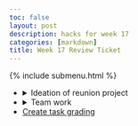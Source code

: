 ```yaml
---
toc: false
layout: post
description: hacks for week 17
categories: [markdown]
title: Week 17 Review Ticket
---
```

{% include submenu.html %}

<ul>
    <li><details closed>
        <summary>Ideation of reunion project</summary>
        * Input: Search bar
        * Purpose: To provide users with assistance in finding needed crafting recipes when playing older versions of Minecraft.
        * Output: Desired Minecraft recipes
        * Recipes all stored in a list of dictionaries called *craftables*
            * Manages complexity by allowing procedures to iterate through the list rather than having to check each item in separate lines (for example, the search bar checks the whole craftables list, rather than checking each item in craftables one by one)
        * The procedure named *createRow* takes three parameters and is used to create the crafting grids for specific items. The parameters are "list" (a list of item recipes; *craftables* or a returned list from the search procedure), "index" (index of the desired item in the list), and "rowNum" (which row to create with the procedure, 0-2). It returns html code to be added to the innerHTML of the table body.
            * Procedure is called when adding a recipe to the table through another procedure, *getRecipes*
        * An algorithm is used in the search bar procedure, called *search*, with a for loop to iterate through each item in the list parameter and check if that item's name contains the input within the search bar/text box. If the input is in the item's name, that item is appended to an empty list (*results*). After each item in the list parameter has been checked, the procedure checks if the length of *results* is 0, and if it is, the table is reconstructed to have just the header and a row that says that no results are found. If the length of *results* is greater than zero, the procedure runs *getRecipes(results)* to rebuild the table but only with the items in *results*.
            * This function is called when a key is pressed in the text box.
            * Also checks if the search bar's value is null or blank, at which it just runs *getRecipes(craftables)* for the full list of recipes
    </details></li>
<li><details closed>
    <summary>Team work</summary>
    * Roles decided
    * Main theme for reunion project decided (Minecraft and related games)
</details></li>
<li><a href="{{site.baseurl}}/markdown/2023/01/05/createtaskgrading.html">Create task grading</a></li>
</ul>
